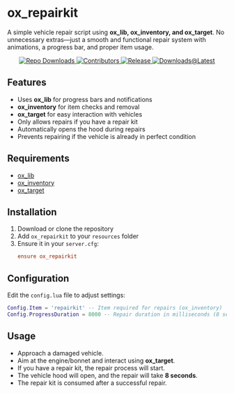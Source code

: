 # ox_repairkit  

A simple vehicle repair script using **ox_lib, ox_inventory, and ox_target**. No unnecessary extras—just a smooth and functional repair system with animations, a progress bar, and proper item usage.

<p align="center">
  <a href="https://github.com/ThatsJohnny/ox_repairkit">
    <img src="https://img.shields.io/github/downloads/ThatsJohnny/ox_repairkit/total?logo=github" alt="Repo Downloads">
  </a>
  <a href="https://github.com/ThatsJohnny/ox_repairkit/graphs/contributors">
    <img src="https://img.shields.io/github/contributors/ThatsJohnny/ox_repairkit?logo=github" alt="Contributors">
  </a>
  <a href="https://github.com/ThatsJohnny/ox_repairkit/releases">
    <img src="https://img.shields.io/github/v/release/ThatsJohnny/ox_repairkit?logo=github" alt="Release">
  </a>
  <a href="https://github.com/ThatsJohnny/ox_repairkit/releases/latest">
    <img src="https://img.shields.io/github/downloads/ThatsJohnny/ox_repairkit/latest/total?logo=github" alt="Downloads@Latest">
  </a>
</p>

## Features  
- Uses **ox_lib** for progress bars and notifications  
- **ox_inventory** for item checks and removal  
- **ox_target** for easy interaction with vehicles  
- Only allows repairs if you have a repair kit  
- Automatically opens the hood during repairs  
- Prevents repairing if the vehicle is already in perfect condition  

## Requirements  
- [ox_lib](https://github.com/overextended/ox_lib)  
- [ox_inventory](https://github.com/overextended/ox_inventory)  
- [ox_target](https://github.com/overextended/ox_target)  

## Installation  
1. Download or clone the repository  
2. Add `ox_repairkit` to your `resources` folder  
3. Ensure it in your `server.cfg`:  
   ```cfg
   ensure ox_repairkit
   ```

## Configuration
Edit the `config.lua` file to adjust settings:

```lua
Config.Item = 'repairkit' -- Item required for repairs (ox_inventory)
Config.ProgressDuration = 8000 -- Repair duration in milliseconds (8 seconds)
```

## Usage
- Approach a damaged vehicle.
- Aim at the engine/bonnet and interact using **ox_target**.
- If you have a repair kit, the repair process will start.
- The vehicle hood will open, and the repair will take **8 seconds**.
- The repair kit is consumed after a successful repair.
